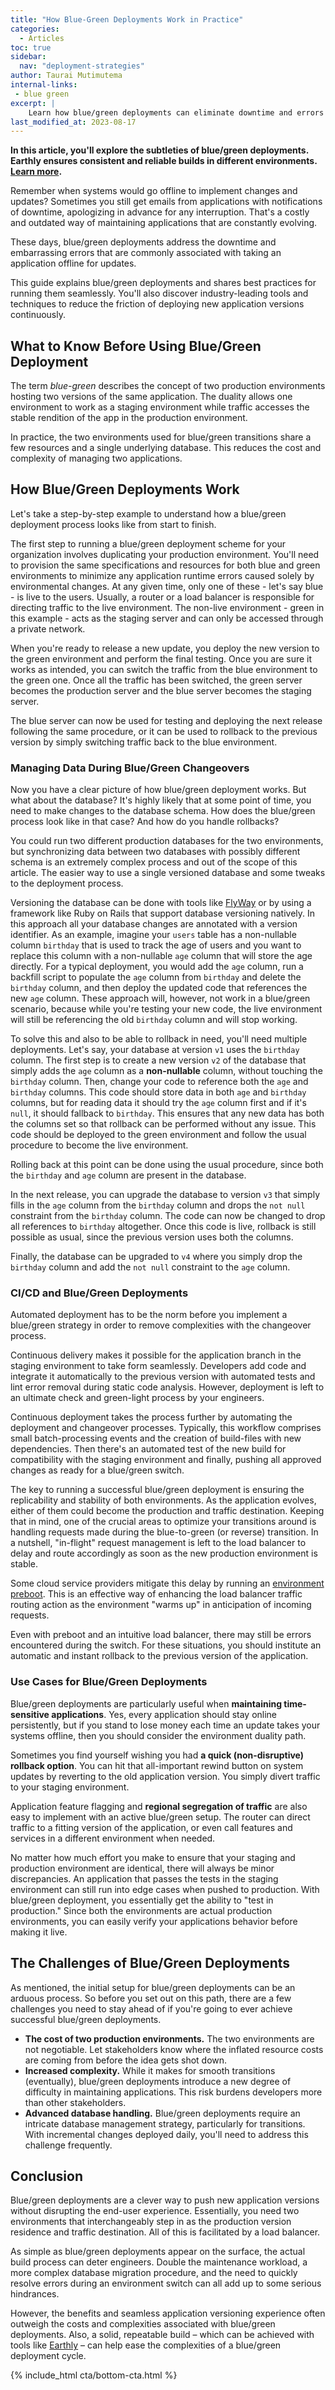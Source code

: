 ```yaml
---
title: "How Blue-Green Deployments Work in Practice"
categories:
  - Articles
toc: true
sidebar:
  nav: "deployment-strategies"
author: Taurai Mutimutema
internal-links:
 - blue green
excerpt: |
    Learn how blue/green deployments can eliminate downtime and errors when updating applications, and discover best practices and tools to streamline the process.
last_modified_at: 2023-08-17
---
```

**In this article, you'll explore the subtleties of blue/green deployments. Earthly ensures consistent and reliable builds in different environments. [Learn more](/).**

Remember when systems would go offline to implement changes and updates? Sometimes you still get emails from applications with notifications of downtime, apologizing in advance for any interruption. That's a costly and outdated way of maintaining applications that are constantly evolving.

These days, blue/green deployments address the downtime and embarrassing errors that are commonly associated with taking an application offline for updates.

This guide explains blue/green deployments and shares best practices for running them seamlessly. You'll also discover industry-leading tools and techniques to reduce the friction of deploying new application versions continuously.

## What to Know Before Using Blue/Green Deployment

The term *blue-green* describes the concept of two production environments hosting two versions of the same application. The duality allows one environment to work as a staging environment while traffic accesses the stable rendition of the app in the production environment.

In practice, the two environments used for blue/green transitions share a few resources and a single underlying database. This reduces the cost and complexity of managing two applications.

## How Blue/Green Deployments Work

Let's take a step-by-step example to understand how a blue/green deployment process looks like from start to finish.

The first step to running a blue/green deployment scheme for your organization involves duplicating your production environment. You'll need to provision the same specifications and resources for both blue and green environments to minimize any application runtime errors caused solely by environmental changes. At any given time, only one of these - let's say blue - is live to the users. Usually, a router or a load balancer is responsible for directing traffic to the live environment. The non-live environment - green in this example - acts as the staging server and can only be accessed through a private network.

When you're ready to release a new update, you deploy the new version to the green environment and perform the final testing. Once you are sure it works as intended, you can switch the traffic from the blue environment to the green one. Once all the traffic has been switched, the green server becomes the production server and the blue server becomes the staging server.

The blue server can now be used for testing and deploying the next release following the same procedure, or it can be used to rollback to the previous version by simply switching traffic back to the blue environment.

### Managing Data During Blue/Green Changeovers

Now you have a clear picture of how blue/green deployment works. But what about the database? It's highly likely that at some point of time, you need to make changes to the database schema. How does the blue/green process look like in that case? And how do you handle rollbacks?

You could run two different production databases for the two environments, but synchronizing data between two databases with possibly different schema is an extremely complex process and out of the scope of this article. The easier way to use a single versioned database and some tweaks to the deployment process.

Versioning the database can be done with tools like [FlyWay](https://flywaydb.org/) or by using a framework like Ruby on Rails that support database versioning natively. In this approach all your database changes are annotated with a version identifier. As an example, imagine your `users` table has a non-nullable column `birthday` that is used to track the age of users and you want to replace this column with a non-nullable `age` column that will store the age directly. For a typical deployment, you would add the `age` column, run a backfill script to populate the `age` column from `birthday` and delete the `birthday` column, and then deploy the updated code that references the new `age` column. These approach will, however, not work in a blue/green scenario, because while you're testing your new code, the live environment will still be referencing the old `birthday` column and will stop working.

To solve this and also to be able to rollback in need, you'll need multiple deployments. Let's say, your database at version `v1` uses the `birthday` column. The first step is to create a new version `v2` of the database that simply adds the `age` column as a **non-nullable** column, without touching the `birthday` column. Then, change your code to reference both the `age` and `birthday` columns. This code should store data in both `age` and `birthday` columns, but for reading data it should try the `age` column first and if it's `null`, it should fallback to `birthday`. This ensures that any new data has both the columns set so that rollback can be performed without any issue. This code should be deployed to the green environment and follow the usual procedure to become the live environment.

Rolling back at this point can be done using the usual procedure, since both the `birthday` and `age` column are present in the database.

In the next release, you can upgrade the database to version `v3` that simply fills in the `age` column from the `birthday` column and drops the `not null` constraint from the `birthday` column. The code can now be changed to drop all references to `birthday` altogether. Once this code is live, rollback is still possible as usual, since the previous version uses both the columns.

Finally, the database can be upgraded to `v4` where you simply drop the `birthday` column and add the `not null` constraint to the `age` column.

### CI/CD and Blue/Green Deployments

Automated deployment has to be the norm before you implement a blue/green strategy in order to remove complexities with the changeover process.

Continuous delivery makes it possible for the application branch in the staging environment to take form seamlessly. Developers add code and integrate it automatically to the previous version with automated tests and lint error removal during static code analysis. However, deployment is left to an ultimate check and green-light process by your engineers.

Continuous deployment takes the process further by automating the deployment and changeover processes. Typically, this workflow comprises small batch-processing events and the creation of build-files with new dependencies. Then there's an automated test of the new build for compatibility with the staging environment and finally, pushing all approved changes as ready for a blue/green switch.

The key to running a successful blue/green deployment is ensuring the replicability and stability of both environments. As the application evolves, either of them could become the production and traffic destination. Keeping that in mind, one of the crucial areas to optimize your transitions around is handling requests made during the blue-to-green (or reverse) transition. In a nutshell, "in-flight" request management is left to the load balancer to delay and route accordingly as soon as the new production environment is stable.

Some cloud service providers mitigate this delay by running an [environment preboot](https://devcenter.heroku.com/articles/preboot). This is an effective way of enhancing the load balancer traffic routing action as the environment "warms up" in anticipation of incoming requests.

Even with preboot and an intuitive load balancer, there may still be errors encountered during the switch. For these situations, you should institute an automatic and instant rollback to the previous version of the application.

### Use Cases for Blue/Green Deployments

Blue/green deployments are particularly useful when **maintaining time-sensitive applications**. Yes, every application should stay online persistently, but if you stand to lose money each time an update takes your systems offline, then you should consider the environment duality path.

Sometimes you find yourself wishing you had **a quick (non-disruptive) rollback option**. You can hit that all-important rewind button on system updates by reverting to the old application version. You simply divert traffic to your staging environment.

Application feature flagging and **regional segregation of traffic** are also easy to implement with an active blue/green setup. The router can direct traffic to a fitting version of the application, or even call features and services in a different environment when needed.

No matter how much effort you make to ensure that your staging and production environment are identical, there will always be minor discrepancies. An application that passes the tests in the staging environment can still run into edge cases when pushed to production. With blue/green deployment, you essentially get the ability to "test in production." Since both the environments are actual production environments, you can easily verify your applications behavior before making it live.

## The Challenges of Blue/Green Deployments

As mentioned, the initial setup for blue/green deployments can be an arduous process. So before you set out on this path, there are a few challenges you need to stay ahead of if you're going to ever achieve successful blue/green deployments.

- **The cost of two production environments.** The two environments are not negotiable. Let stakeholders know where the inflated resource costs are coming from before the idea gets shot down.
- **Increased complexity.** While it makes for smooth transitions (eventually), blue/green deployments introduce a new degree of difficulty in maintaining applications. This risk burdens developers more than other stakeholders.
- **Advanced database handling.** Blue/green deployments require an intricate database management strategy, particularly for transitions. With incremental changes deployed daily, you'll need to address this challenge frequently.

## Conclusion

Blue/green deployments are a clever way to push new application versions without disrupting the end-user experience. Essentially, you need two environments that interchangeably step in as the production version residence and traffic destination. All of this is facilitated by a load balancer.

As simple as blue/green deployments appear on the surface, the actual build process can deter engineers. Double the maintenance workload, a more complex database migration procedure, and the need to quickly resolve errors during an environment switch can all add up to some serious hindrances.

However, the benefits and seamless application versioning experience often outweigh the costs and complexities associated with blue/green deployments. Also, a solid, repeatable build – which can be achieved with tools like  [Earthly](https://earthly.dev/) – can help ease the complexities of a blue/green deployment cycle.

{% include_html cta/bottom-cta.html %}